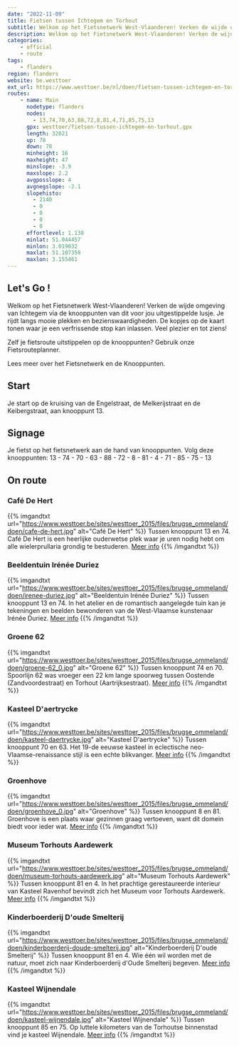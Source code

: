 ```yaml
---
date: "2022-11-09"
title: Fietsen tussen Ichtegem en Torhout
subtitle: Welkom op het Fietsnetwerk West-Vlaanderen! Verken de wijde omgeving van Ichtegem via de knooppunten van dit voor jou uitgestippelde lusje
description: Welkom op het Fietsnetwerk West-Vlaanderen! Verken de wijde omgeving van Ichtegem via de knooppunten van dit voor jou uitgestippelde lusje
categories:
    - official
    - route
tags:
    - flanders
region: flanders
website: be.westtoer
ext_url: https://www.westtoer.be/nl/doen/fietsen-tussen-ichtegem-en-torhout
routes:
    - name: Main
      nodetype: flanders
      nodes:
        - 13,74,70,63,88,72,8,81,4,71,85,75,13
      gpx: westtoer/fietsen-tussen-ichtegem-en-torhout.gpx
      length: 32021
      up: 78
      down: 78
      minheight: 16
      maxheight: 47
      minslope: -3.9
      maxslope: 2.2
      avgposslope: 4
      avgnegslope: -2.1
      slopehisto:
        - 2140
        - 0
        - 0
        - 0
        - 0
      effortlevel: 1.138
      minlat: 51.044457
      minlon: 3.019032
      maxlat: 51.107358
      maxlon: 3.155461
---
```


## Let's Go ! 

Welkom op het Fietsnetwerk West-Vlaanderen! Verken de wijde omgeving van Ichtegem via de knooppunten van dit voor jou uitgestippelde lusje. Je rijdt langs mooie plekken en bezienswaardigheden. De kopjes op de kaart tonen waar je een verfrissende stop kan inlassen. Veel plezier en tot ziens!

Zelf je fietsroute uitstippelen op de knooppunten? Gebruik onze Fietsrouteplanner.

Lees meer over het Fietsnetwerk en de Knooppunten.

## Start

Je start op de kruising van de Engelstraat, de Melkerijstraat en de Keibergstraat, aan knooppunt 13.

## Signage

Je fietst op het fietsnetwerk aan de hand van knooppunten. Volg deze knooppunten: 13 - 74 - 70 - 63 - 88 - 72 - 8 - 81 - 4 - 71 - 85 - 75 - 13

## On route

### Café De Hert

{{% imgandtxt url="https://www.westtoer.be/sites/westtoer_2015/files/brugse_ommeland/doen/cafe-de-hert.jpg" alt="Café De Hert" %}}
Tussen knooppunt 13 en 74.
Café De Hert is een heerlijke ouderwetse plek waar je uren nodig hebt om alle wielerprullaria grondig te bestuderen.
[Meer info](https://www.westtoer.be/nl/eten-drinken/caf%C3%A9-de-hert)
{{% /imgandtxt %}}

### Beeldentuin Irénée Duriez

{{% imgandtxt url="https://www.westtoer.be/sites/westtoer_2015/files/brugse_ommeland/doen/irenee-duriez.jpg" alt="Beeldentuin Irénée Duriez" %}}
Tussen knooppunt 13 en 74.
In het atelier en de romantisch aangelegde tuin kan je tekeningen en beelden bewonderen van de West-Vlaamse kunstenaar Irénée Duriez.
[Meer info](https://www.westtoer.be/nl/doen/museum-ir%C3%A9n%C3%A9e-duriez)
{{% /imgandtxt %}}

### Groene 62

{{% imgandtxt url="https://www.westtoer.be/sites/westtoer_2015/files/brugse_ommeland/doen/groene-62_0.jpg" alt="Groene 62" %}}
Tussen knooppunt 74 en 70.
Spoorlijn 62 was vroeger een 22 km lange spoorweg tussen Oostende (Zandvoordestraat) en Torhout (Aartrijksestraat).
[Meer info](https://www.westtoer.be/nl/Groene62)
{{% /imgandtxt %}}

### Kasteel D'aertrycke

{{% imgandtxt url="https://www.westtoer.be/sites/westtoer_2015/files/brugse_ommeland/doen/kasteel-daertrycke.jpg" alt="Kasteel D'aertrycke" %}}
Tussen knooppunt 70 en 63.
Het 19-de eeuwse kasteel in eclectische neo-Vlaamse-renaissance stijl is een echte blikvanger.
[Meer info](https://www.westtoer.be/nl/eten-drinken/kasteel-daertrycke)
{{% /imgandtxt %}}

### Groenhove

{{% imgandtxt url="https://www.westtoer.be/sites/westtoer_2015/files/brugse_ommeland/doen/groenhove_0.jpg" alt="Groenhove" %}}
Tussen knooppunt 8 en 81.
Groenhove is een plaats waar gezinnen graag vertoeven, want dit domein biedt voor ieder wat.
[Meer info](https://www.westtoer.be/nl/doen/groenhove-0)
{{% /imgandtxt %}}

### Museum Torhouts Aardewerk

{{% imgandtxt url="https://www.westtoer.be/sites/westtoer_2015/files/brugse_ommeland/doen/museum-torhouts-aardewerk.jpg" alt="Museum Torhouts Aardewerk" %}}
Tussen knooppunt 81 en 4.
In het prachtige gerestaureerde interieur van Kasteel Ravenhof bevindt zich het Museum voor Torhouts Aardewerk.
[Meer info](https://www.westtoer.be/nl/doen/museum-torhouts-aardewerk)
{{% /imgandtxt %}}

### Kinderboerderij D'oude Smelterij

{{% imgandtxt url="https://www.westtoer.be/sites/westtoer_2015/files/brugse_ommeland/doen/kinderboerderij-doude-smelterij.jpg" alt="Kinderboerderij D'oude Smelterij" %}}
Tussen knooppunt 81 en 4.
Wie één wil worden met de natuur, moet zich naar Kinderboerderij d'Oude Smelterij begeven.
[Meer info](https://www.westtoer.be/nl/doen/kinderboerderij-doude-smelterij)
{{% /imgandtxt %}}

### Kasteel Wijnendale

{{% imgandtxt url="https://www.westtoer.be/sites/westtoer_2015/files/brugse_ommeland/doen/kasteel-wijnendale.jpg" alt="Kasteel Wijnendale" %}}
Tussen knooppunt 85 en 75.
Op luttele kilometers van de Torhoutse binnenstad vind je kasteel Wijnendale.
[Meer info](https://www.westtoer.be/nl/doen/kasteel-wijnendale-0)
{{% /imgandtxt %}}


